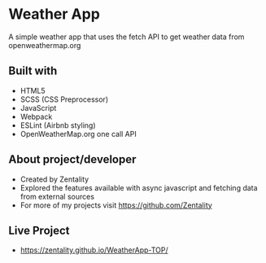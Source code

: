 # Weather App

A simple weather app that uses the fetch API to get weather data from openweathermap.org

## Built with

- HTML5
- SCSS (CSS Preprocessor)
- JavaScript
- Webpack
- ESLint (Airbnb styling)
- OpenWeatherMap.org one call API

## About project/developer

- Created by Zentality
- Explored the features available with async javascript and fetching data from external sources
- For more of my projects visit https://github.com/Zentality

## Live Project

- https://zentality.github.io/WeatherApp-TOP/
